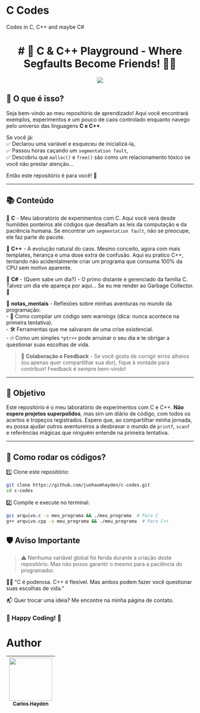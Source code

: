 
# C Codes
Codes in C, C++ and maybe C#



<h1 align="center"> # 🚀 C & C++ Playground - Where Segfaults Become Friends! 🤖💥  </h1>



<p align="center">
<img src="http://img.shields.io/static/v1?label=STATUS&message=EM%20DESENVOLVIMENTO&color=GREEN&style=for-the-badge"/>
</p>


## 🧐 O que é isso?  

Seja bem-vindo ao meu repositório de aprendizado! Aqui você encontrará exemplos, experimentos e um pouco de caos controlado enquanto navego pelo universo das linguagens **C e C++**.  

Se você já:  
✅ Declarou uma variável e esqueceu de inicializá-la,  
✅ Passou horas caçando um `segmentation fault`,  
✅ Descobriu que `malloc()` e `free()` são como um relacionamento tóxico se você não prestar atenção...  

Então este repositório é para você! 🚀  

---

## 📚 Conteúdo  

📝 **C** -   Meu laboratório de experimentos com C. Aqui você verá desde humildes ponteiros
             até códigos que desafiam as leis da computação e da paciência humana. 
             Se encontrar um `segmentation fault`, não se preocupe, ele faz parte do pacote.
 
🚀 **C++** - A evolução natural do caos. Mesmo conceito, agora com mais templates, 
             herança e uma dose extra de confusão. Aqui eu pratico C++, tentando não 
             acidentalmente criar um programa que consuma 100% da CPU sem motivo aparente.
 
💾 **C#** -  (Quem sabe um dia?) - O primo distante e gerenciado da família C.  
              Talvez um dia ele apareça por aqui... Se eu me render ao Garbage Collector. 🤖  
 
🧠 **notas_mentais** - Reflexões sobre minhas aventuras no mundo da programação:  
                - 📌 Como compilar um código sem warnings (dica: nunca acontece na primeira tentativa).  
                - 🛠️ Ferramentas que me salvaram de uma crise existencial.  
                - 🔥 Como um simples `*ptr++` pode arruinar o seu dia e te obrigar a questionar suas escolhas de vida.  

 

> 💬 **Colaboração e Feedback** - Se você gosta de corrigir erros alheios (ou apenas quer compartilhar sua dor), fique à vontade para contribuir! Feedback é sempre bem-vindo!  

---

## 🎯 Objetivo  

Este repositório é o meu laboratório de experimentos com C e C++. **Não espere projetos superpolidos**, mas sim um diário de código, com todos os acertos e tropeços registrados. Espero que, ao compartilhar minha jornada, eu possa ajudar outros aventureiros a desbravar o mundo de `printf`, `scanf` e referências mágicas que ninguém entende na primeira tentativa.  

---

## 🚀 Como rodar os códigos?  

1️⃣ Clone este repositório:  
```bash
git clone https://github.com/junhaumhayden/c-codes.git
cd c-codes
```
2️⃣ Compile e execute no terminal:
``` bash
gcc arquivo.c -o meu_programa && ./meu_programa  # Para C  
g++ arquivo.cpp -o meu_programa && ./meu_programa  # Para C++  
```

## 🛡️ Aviso Importante

> ⚠️ Nenhuma variável global foi ferida durante a criação deste repositório. Mas não posso garantir o mesmo para a paciência do programador.

👨‍💻 "C é poderosa. C++ é flexível. Mas ambos podem fazer você questionar suas escolhas de vida."

📬 Quer trocar uma ideia? Me encontre na minha página de contato.

### 🦾 Happy Coding! 🦾

# Author

| [<img src="https://avatars.githubusercontent.com/u/79289647?v=4" width=115><br><sub>Carlos Hayden</sub>](https://github.com/JunhaumHayden) |
| :---: |

